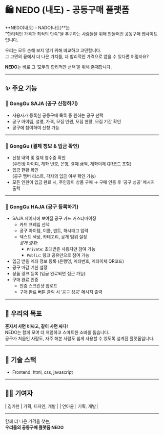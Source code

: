 # 🛍️ NEDO (내도) - 공동구매 플랫폼

**NEDO(내도) - NADO(나도)**는  
"합리적인 가격과 최적의 만족"을 추구하는 사람들을 위해 만들어진 공동구매 웹사이트입니다.

우리는 모두 손해 보지 않기 위해 비교하고 고민합니다.  
그 고민의 끝에서 더 나은 가치를, 더 합리적인 가격으로 얻을 수 있다면 어떨까요?

**NEDO**는 바로 그 ‘모두의 합리적인 선택’을 위해 존재합니다.

---

## ✨ 주요 기능

### 📌 GongGu SAJA (공구 신청하기)
- 사용자가 등록한 공동구매 목록 중 원하는 공구 선택
- 공구 아이템, 설명, 가격, 모집 인원, 모집 현황, 모집 기간 확인
- 공구에 참여하여 신청 가능

---

### 💸 GongGu (결제 정보 & 입금 확인)
- 신청 내역 및 결제 영수증 확인  
  (주인장 아이디, 계좌 번호, 은행, 결제 금액, 계좌이체 QR코드 포함)
- 입금 현황 확인  
  (공구 멤버 리스트, 각자의 입금 여부 확인 가능)
- 모든 인원이 입금 완료 시, 주인장이 상품 구매 → 구매 인증 후 ‘공구 성공’ 메시지 출력

---

### 📝 GongGu HAJA (공구 등록하기)
- SAJA 페이지에 보여질 공구 카드 커스터마이징
  - 카드 프레임 선택
  - 공구 아이템, 이름, 멘트, 해시태그 입력
  - 텍스트 색상, 카테고리, 공개 범위 설정  
    *공개 범위:*
    - `Private`: 초대받은 사용자만 참여 가능  
    - `Public`: 링크 공유만으로 참여 가능
- 입금 받을 계좌 정보 등록 (은행명, 계좌번호, 계좌이체 QR코드)
- 공구 마감 기한 설정
- 상품 링크 등록 (입금 완료되면 접근 가능)
- 구매 완료 인증
  - 인증 스크린샷 업로드
  - 구매 완료 버튼 클릭 시 ‘공구 성공’ 메시지 출력

---

## 🚀 우리의 목표

**혼자서 사면 비싸고, 같이 사면 싸다!**  
NEDO는 함께 모여 더 저렴하고 스마트한 소비를 돕습니다.  
공구가 처음인 사람도, 자주 해본 사람도 쉽게 사용할 수 있도록 설계된 플랫폼입니다.

---

## 📌 기술 스택

- Frontend: html, css, javascript

---

## 🧑‍💻 기여자

| 김가현 | 기획, 디자인, 개발 |
| 연아윤 | 기획, 개발 |

---

함께 더 나은 가격을 찾는,  
**우리들의 공동구매 플랫폼 NEDO**


